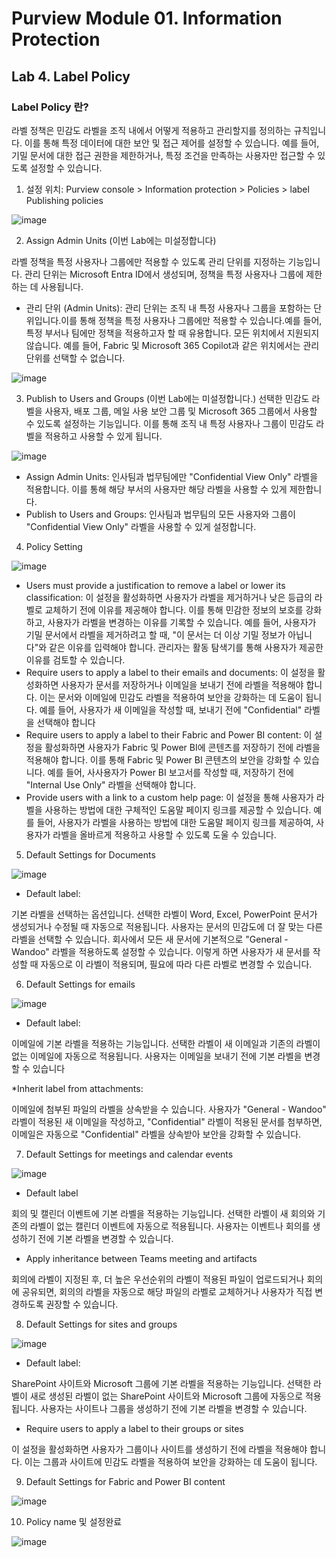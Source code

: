 # Purview Module 01. Information Protection

## Lab 4. Label Policy 

### Label Policy 란? 
라벨 정책은 민감도 라벨을 조직 내에서 어떻게 적용하고 관리할지를 정의하는 규칙입니다. 이를 통해 특정 데이터에 대한 보안 및 접근 제어를 설정할 수 있습니다. 예를 들어, 기밀 문서에 대한 접근 권한을 제한하거나, 특정 조건을 만족하는 사용자만 접근할 수 있도록 설정할 수 있습니다. 

1. 설정 위치: Purview console > Information protection > Policies > label Publishing policies 

![image](https://github.com/user-attachments/assets/48a7f867-ac21-4df7-b82b-956fe85505f3)

2. Assign Admin Units (이번 Lab에는 미설정합니다)

라벨 정책을 특정 사용자나 그룹에만 적용할 수 있도록 관리 단위를 지정하는 기능입니다. 관리 단위는 Microsoft Entra ID에서 생성되며, 정책을 특정 사용자나 그룹에 제한하는 데 사용됩니다.

* 관리 단위 (Admin Units): 관리 단위는 조직 내 특정 사용자나 그룹을 포함하는 단위입니다.이를 통해 정책을 특정 사용자나 그룹에만 적용할 수 있습니다.예를 들어, 특정 부서나 팀에만 정책을 적용하고자 할 때 유용합니다. 모든 위치에서 지원되지 않습니다. 예를 들어, Fabric 및 Microsoft 365 Copilot과 같은 위치에서는 관리 단위를 선택할 수 없습니다.

![image](https://github.com/user-attachments/assets/1c74f484-cd33-483b-bbb9-ca20084a8fbd)

3. Publish to Users and Groups (이번 Lab에는 미설정합니다.)
선택한 민감도 라벨을 사용자, 배포 그룹, 메일 사용 보안 그룹 및 Microsoft 365 그룹에서 사용할 수 있도록 설정하는 기능입니다. 이를 통해 조직 내 특정 사용자나 그룹이 민감도 라벨을 적용하고 사용할 수 있게 됩니다.

![image](https://github.com/user-attachments/assets/603e2a4a-23e2-4092-8c15-55471bbbf64c)

* Assign Admin Units: 인사팀과 법무팀에만 "Confidential View Only" 라벨을 적용합니다. 이를 통해 해당 부서의 사용자만 해당 라벨을 사용할 수 있게 제한합니다.
* Publish to Users and Groups: 인사팀과 법무팀의 모든 사용자와 그룹이 "Confidential View Only" 라벨을 사용할 수 있게 설정합니다.

4. Policy Setting

![image](https://github.com/user-attachments/assets/b9734bcb-ed31-4692-bf23-38af12ba781c)

* Users must provide a justification to remove a label or lower its classification: 이 설정을 활성화하면 사용자가 라벨을 제거하거나 낮은 등급의 라벨로 교체하기 전에 이유를 제공해야 합니다. 이를 통해 민감한 정보의 보호를 강화하고, 사용자가 라벨을 변경하는 이유를 기록할 수 있습니다. 예를 들어, 사용자가 기밀 문서에서 라벨을 제거하려고 할 때, "이 문서는 더 이상 기밀 정보가 아닙니다"와 같은 이유를 입력해야 합니다. 관리자는 활동 탐색기를 통해 사용자가 제공한 이유를 검토할 수 있습니다.
* Require users to apply a label to their emails and documents: 이 설정을 활성화하면 사용자가 문서를 저장하거나 이메일을 보내기 전에 라벨을 적용해야 합니다. 이는 문서와 이메일에 민감도 라벨을 적용하여 보안을 강화하는 데 도움이 됩니다. 예를 들어, 사용자가 새 이메일을 작성할 때, 보내기 전에 "Confidential" 라벨을 선택해야 합니다 
* Require users to apply a label to their Fabric and Power BI content: 이 설정을 활성화하면 사용자가 Fabric 및 Power BI에 콘텐츠를 저장하기 전에 라벨을 적용해야 합니다. 이를 통해 Fabric 및 Power BI 콘텐츠의 보안을 강화할 수 있습니다. 예를 들어, 사사용자가 Power BI 보고서를 작성할 때, 저장하기 전에 "Internal Use Only" 라벨을 선택해야 합니다.
* Provide users with a link to a custom help page: 이 설정을 통해 사용자가 라벨을 사용하는 방법에 대한 구체적인 도움말 페이지 링크를 제공할 수 있습니다. 예를 들어, 사용자가 라벨을 사용하는 방법에 대한 도움말 페이지 링크를 제공하여, 사용자가 라벨을 올바르게 적용하고 사용할 수 있도록 도울 수 있습니다. 

5. Default Settings for Documents

![image](https://github.com/user-attachments/assets/00c4a564-0dda-4a59-870d-40984e05e6d3)

* Default label:

기본 라벨을 선택하는 옵션입니다. 선택한 라벨이 Word, Excel, PowerPoint 문서가 생성되거나 수정될 때 자동으로 적용됩니다. 사용자는 문서의 민감도에 더 잘 맞는 다른 라벨을 선택할 수 있습니다.
회사에서 모든 새 문서에 기본적으로 "General - Wandoo" 라벨을 적용하도록 설정할 수 있습니다. 이렇게 하면 사용자가 새 문서를 작성할 때 자동으로 이 라벨이 적용되며, 필요에 따라 다른 라벨로 변경할 수 있습니다.

6. Default Settings for emails

![image](https://github.com/user-attachments/assets/f13a4221-94df-4669-bb32-eaa2f4f03169)

* Default label:

이메일에 기본 라벨을 적용하는 기능입니다. 선택한 라벨이 새 이메일과 기존의 라벨이 없는 이메일에 자동으로 적용됩니다. 사용자는 이메일을 보내기 전에 기본 라벨을 변경할 수 있습니다

*Inherit label from attachments: 

이메일에 첨부된 파일의 라벨을 상속받을 수 있습니다. 사용자가 "General - Wandoo" 라벨이 적용된 새 이메일을 작성하고, "Confidential" 라벨이 적용된 문서를 첨부하면, 이메일은 자동으로 "Confidential" 라벨을 상속받아 보안을 강화할 수 있습니다. 

7. Default Settings for meetings and calendar events

![image](https://github.com/user-attachments/assets/0500633a-085f-4da8-8cf5-a34e092e256d)

* Default label

회의 및 캘린더 이벤트에 기본 라벨을 적용하는 기능입니다. 선택한 라벨이 새 회의와 기존의 라벨이 없는 캘린더 이벤트에 자동으로 적용됩니다. 사용자는 이벤트나 회의를 생성하기 전에 기본 라벨을 변경할 수 있습니다.

* Apply inheritance between Teams meeting and artifacts

회의에 라벨이 지정된 후, 더 높은 우선순위의 라벨이 적용된 파일이 업로드되거나 회의에 공유되면, 회의의 라벨을 자동으로 해당 파일의 라벨로 교체하거나 사용자가 직접 변경하도록 권장할 수 있습니다.

8. Default Settings for sites and groups

![image](https://github.com/user-attachments/assets/8cf5786b-7400-458c-a6b3-41aac267e4bb)

* Default label:

SharePoint 사이트와 Microsoft 그룹에 기본 라벨을 적용하는 기능입니다. 선택한 라벨이 새로 생성된 라벨이 없는 SharePoint 사이트와 Microsoft 그룹에 자동으로 적용됩니다. 사용자는 사이트나 그룹을 생성하기 전에 기본 라벨을 변경할 수 있습니다.

* Require users to apply a label to their groups or sites

이 설정을 활성화하면 사용자가 그룹이나 사이트를 생성하기 전에 라벨을 적용해야 합니다. 이는 그룹과 사이트에 민감도 라벨을 적용하여 보안을 강화하는 데 도움이 됩니다.

9. Default Settings for Fabric and Power BI content

![image](https://github.com/user-attachments/assets/bd99acc8-5da9-4841-b50d-879750d444cc)

10. Policy name 및 설정완료

![image](https://github.com/user-attachments/assets/063c176a-aac6-4058-8e74-084348887471)
